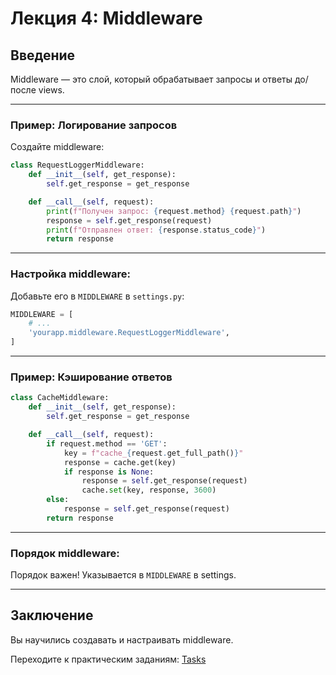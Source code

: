 # Лекция 4: Middleware

## Введение
Middleware — это слой, который обрабатывает запросы и ответы до/после views.

---

### Пример: Логирование запросов
Создайте middleware:
~~~python
class RequestLoggerMiddleware:
    def __init__(self, get_response):
        self.get_response = get_response

    def __call__(self, request):
        print(f"Получен запрос: {request.method} {request.path}")
        response = self.get_response(request)
        print(f"Отправлен ответ: {response.status_code}")
        return response
~~~

---

### Настройка middleware:
Добавьте его в `MIDDLEWARE` в `settings.py`:
~~~python
MIDDLEWARE = [
    # ...
    'yourapp.middleware.RequestLoggerMiddleware',
]
~~~

---

### Пример: Кэширование ответов
~~~python
class CacheMiddleware:
    def __init__(self, get_response):
        self.get_response = get_response

    def __call__(self, request):
        if request.method == 'GET':
            key = f"cache_{request.get_full_path()}"
            response = cache.get(key)
            if response is None:
                response = self.get_response(request)
                cache.set(key, response, 3600)
        else:
            response = self.get_response(request)
        return response
~~~

---

### Порядок middleware:
Порядок важен! Указывается в `MIDDLEWARE` в settings.

---

## Заключение
Вы научились создавать и настраивать middleware.

Переходите к практическим заданиям: [Tasks](../practice/tasks.md)